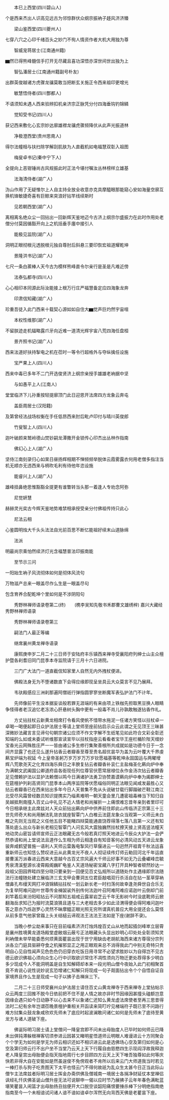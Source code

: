 <!-- { "loadSidebar": true } -->
　　本巳上西堂(四川碧山人)

个是西来杰出人识高见远古为邻惊群伏众纲宗振衲子趍风济济臻

　　梁山鉴西堂(四川夔州人)

七穿八穴之心印千绪百头之妙门不徇人情资作者大机大用独为尊

　　智威宠蒋居士(江南通州籍)

▆然已得熊峰髓信手打开无尽藏且喜功深悟亦深世间世出独为上

　　智弘潘居士(江南通州籍副号朴友)

出群英俊越诸方虎骤龙骧莫敢当把断玄关施正令西来祖印更增光

　　敏慧悟侍者(四川酆都人)

不语须知未遇人西来验辨扣机亲济宗正脉凭分付四海垂钩钓锦鳞

　　觉知受书记(四川人)

获记西来敷化心玄宗妙达廓雄襟龙骧虎骤频降伏从此声光振道林

　　净极澄西堂(贵州思南人)

得尔法幢相与扶扫除学解刮肌肤为人直截机如电福慧双彰入祖图

　　梅叟卓书记(秦中宁下人)

全提向上恶钳锤尚古风规振此时正法今堪付嘱汝丛林榜样立雄基

　　法海清侍者(湖广人)

沩山作用了无疑惟尔上人自主持全放全收意亦克具摩醯眼那能窥心安如海量空廓互换机锋敏捷奇喜有巨鲸来突浪好拈竿线续斯时

　　见若朝西堂(湖广人)

离相离名绝众尘一回拈出一回新辉天鉴地迈今古济上纲宗尔盛振力在此时作用处老僧分付莫因循豁开向上之机括垂手廛中接引人

　　能极见监院(湖广人)

洞明正眼彻根元透脱根元独自尊肘后斜悬三要印恢宏祖道耀乾坤

　　景隆洪书记(湖广人)

七尺一条白蒺棒人天今古为模样熊峰直令尔亲行是圣是凡难近傍

　　法泰弘都寺(四川人)

心心相印本同源此际汝能接上根万行庄严福慧备定应四海象龙奔

　　印肃信知藏(湖广人)

珍重吾徒入此门西来十载契心源如如自住大▆觉声巨灼然宇宙喧

　　本权性维那(湖广人)

不留朕迹走机辐略露爪牙向近难一道清光辉宇宙八荒四海任盘桓

　　景齐照书记(湖广人)

西来法道好扶持掣电之机在莅时一等令行超格外与夺纵擒任设施

　　宝严果上人(四川人)

西来中毒已多年不二门开选俊贤济上纲宗亲授手雄雄老衲据中坚

　　与如愚平上人(江南人)

堂堂临济下儿孙重按轻提廓顶门此日迎恩开法席四方龙象云奔屯

　　盖臣周居士(汉阳籍)

及第曾经法战场权衡在手任低昂西来肘后毗卢印付与晴川英俊郎

　　竹叟智上人(四川人)

迦叶破颜来鹫岭德山焚钞嗣龙潭撒开金锁传心印杰出丛林作指南

　　佛幻心上人(湖广人)

坚侍江南刻录归心如杲日昼扬辉相期不惮频频举脱体云霞雾露衣何用老僧多指注当机无顺亦无违西来与柄吹毛利有待他年恣设施

　　能睿兴上人(湖广人)

雄峰扭鼻绝思惟豁豁全提更有谁瞥转当头那一着逢人专劝念阿弥

　　尼觉妍慧

赫赫灵光奕古今辉天鉴地势难禁相承授受亲分付佛祖传持只此心

　　尼法云相

心鉴圆明烛大千头头法法自光前百思不断忆能祖好续末山道脉绵

　　法派

明最尚宗乘怕然续济灯光含福慧普法印振南能

　　至节示三问

一阳始生衲子风流彻体如何是彻体风流句

万物滋产总来一眼盖尽作么生是一眼盖尽句

包含育养合配乾坤个里如何是不涉阴阳句

　　秀野林禅师语录卷第二(终)　　(槜李吴知先敬书禾郡曹文雄绣梓)
嘉兴大藏经　秀野林禅师语录


　　秀野林禅师语录卷第三

　　嗣法门人最正等编

　　继席襄州黄龙禅寺语录

　　康熙庚申岁二月二十三日师于安陆府丰乐镇西来禅寺受襄阳府列绅士山主众檀护暨各刹耆旧同门昆季本寺监院请于三月十六日进院。

　　三门广大法门一道直截信知家里人自然无内外拽杖便进。

　　佛殿法身无为不堕诸数直下会得应缘即现呈坐具云大众莫言不见乃展拜。

　　韦驮殿感应三洲刹那遍阿僧祇行弹指圆寥寥坐断魔军表弘护法门不计年。

　　先师像前平生没本据妄谈般若罪无涯端的有来由项上铁枷先担取黑豆换人眼睛争怪得者老汉追忆老冻浓心肝悬树头胸中更有一般毒不肖儿孙孰敢触遂拈香作礼。

　　方丈拈拄杖云新黄龙相席打令看风使帆不惜带水拖泥一任诸方笑怪以拄杖卓一卓喝一喝便起即日众护法居士等请上堂师至座前拈启示众云此谓之无见顶王三昧甚深微妙法藏言言见谛句句朝宗诸公应须不作文字解不生纸笔见如此符合文彩全彰还知端的么如或未委试听维那宣读宣毕以拄杖指座云看看者宝华王座栏楯阶陛天缯妙宝香光云网殊胜庄严一一皆由诸公多生修行集聚善根所共成就如是功德今日于一念间齐显露了也还见么遂升拈香云者瓣香至尊至贵名超优昙华为盖为云叶覆大千界虔爇宝炉端为祝延
今上皇帝圣躬万岁万岁万万岁钦愿福基等乾坤永固国运与两曜增辉八荒歌尧天之化育四海乐舜日之丰腴复拈云者瓣香补衮仁主盐梅圣化爇向炉中奉为满朝文武阖国公卿道府县各衙现任列位尊官伏愿常居禄位永作金汤次拈云者瓣香足见僧赖护法以显护法赖僧以鸣今日满诸护法勇卫协赞嘉谟爇向炉中奉为阖郡绅士在筵檀护列刹高贤同门昆季本山两序监院等伏愿缁俗同明正法眼见闻咸发最胜心又拈云者瓣香已在西来拈出多年今日人天普集不免从头说破廿载行脚蹋破芒鞋江南江北受尽风霜曾经数员知识提携实乃缁素难明一朝天童会里几遭密祖毒棒当下知归自吴越抵荆南撞入百丈山中礼见不近人情老和尚摧折一上痛恨难忘昔年亲到者里印可今日相承继主此席兹对人天众前拈出爇向炉中供养前住即此山传临济正宗第三十三世先师奇大和尚用酬法乳敛衣就座智覃门人白椎云法筵龙象众当观第一义师云未白椎之先则无当观之义任他五目不能睹四辩莫能通直饶荐得落七落八且第一义还有知落处底么出众与新长老相见智覃门人问玄风大震独巍然拄杖撩天接上贤高竖法幢天地动灵山密旨请师宣师云正法眼藏无古今般若真灯照天地进云今辰众大护法一会俨然恭请和尚上堂说法且道作么生相为师云相逢自有知音客何必清风动五天进云龙象骏奔咸鹤望普施一语利人天师云雷轰电掣风行草偃进云一句迥然开祖胄千秋法运喜重新师云也知恁么赞叹进云从此黄龙光不夜人人彻证续传灯师云勒回河北千年运直接曹溪万派春进云西来大意越今古百丈宗风遍大千师云好事不如无乃云叠巘峰峦毓秀泉清溪壑源长凌霄殿阁巍旷龟鉴人天道场秘密宝藏八字打开具种智者顿然妙达一段祖父田园界畦四至分晓只要亲到一回便见百丈弘规所以道随处作主遇缘即宗法随法行法幢随处建立展临济三玄戈甲会曹洞五位君臣敲唱双行杀活自在拈一茎草穿衲僧鼻孔布缦天网打冲浪锦鳞拈拄杖一划云新长老一时扫荡何故幸逢尧舜世自合乐无为复举阿难问迦叶世尊传金襕袈裟外别传何法迦叶召阿难阿难应诺迦叶云倒却门前刹竿着后来汾阳昭拈云不问那知五祖戒云露翠岩芝云千年无影树今时没底靴师云掀翻海岳求知己为报时流莫浪猜且道与三大老相去多少如此泾渭得便会得阿难问迦叶答之意亦乃烁迦罗心灵然不昧摩醯正眼光照无穷所谓真机普应大用全提还会么莫怪从前多意气他家曾蹋上头关结槌云谛观法王法法王法如是下座(谢辞不录)。

　　当晚小参尘劫来事只在目前缁素济济灯烛炜煌百丈山从地而起插剑峰崒立层霄是襄州胜境黄龙道场殿堂虚敝烟云蔽亏正法眼藏头头显出妙明心印处处全彰须知灵利衲僧未举早能委悉何烦黄面瞿昙出现于世宁用缺齿老胡航海西来诸方尊宿分宗列派各立门庭具驱耕夺食之机摧邪显正之用正眼观来总不消得我此门中别无奇特只贵明自心见自性闻声见色色色仍旧穿衣吃饭日用寻常不必望求胜妙以为自得岂不见古德云欲识佛祖心须向众生心行中识取欲识常住不凋性须向万物迁更处荐得多少明白多少现成今人不能洞明盖是自生知解碍却本来一段光明山僧今夜始入此门初相聚首竟不肯说心说性说妙说玄恐增诸仁知解只将现成一句子觌面拈出令个个自悟自证自家境界且作么生是现成一句子以拂子击禅床三下。

　　二月二十三日师受襄州众护法居士请住百丈山黄龙禅寺于西来禅寺上堂拈帖示众云两度三回推不脱今日依前把不住不是人情之故亦非时节因缘因甚撞头磕额岂意因缘会遇只如今日动静不以心去来不以象诸仁还知么黄龙虚法席使者至再三思昔得法时二纪有余年岂谓莅晚景檀护重相关开函读来简叮咛见楮端符子既已至不问路行难方挝集众鼓龙象咸欣欢先师未了底应时起波澜敢问诸仁如何是先师未了底待至黄龙方与诸人道破下座。

　　佛诞际明习居士请上堂僧问一降皇宫即不问未出母胎度人已毕时如何师云已降未出俱钝滞躲根禅客切须参进云因甚又睹明星悟道师云明眼人难谩进云十方同聚会个个学无为如何是学无为师云相识还如不相识进云此是选佛场心空及第归如何是心空及第归师云行不出户坐不当堂乃云天上天下行履自由慈愍四生示现阎浮故我释迦老人降皇宫出母胎便会指天指地周行七步目顾四方云天上天下唯吾独尊如此何等庆快若非得大自在安能如是然虽逞俊不免傍观者不肯所以后来云门大师道我当时若见一棒打杀与狗子吃贵图天下太平也怪云门不得何故祇为乱众生太甚今日正当此际山僧乍主法席兹者际明习居士挥金办斋供佛及僧城南一境居士各捐净财延仗本堂禅侣讽经礼忏庆佛圣诞山僧升座无法可说聊申一偈以应时节乃展拂子云年年春色满毗蓝堪笑瞿昙入闹篮才出母胎扬丑拙便开大口脱空谈韶阳痛恨要捶杀棒下分明绝指南绝指南至今一个未相谙试问诸人谙不谙如谙卓尔浑然无向背西天佛是老瞿昙下座。

